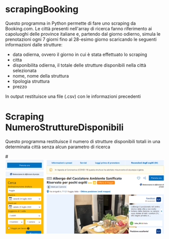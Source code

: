 # scrapingBooking

Questo programma in Python permette di fare uno scraping da Booking.com. Le città presenti nell'array di ricerca fanno riferimento ai capoluoghi delle province italiane e, partendo dal giorno odierno, simula le prenotazioni ogni 7 giorni fino al 28-esimo giorno scaricando le seguenti informazioni dalle strutture:

- data odierna, ovvero il giorno in cui è stata effettuato lo scraping
- citta
- disponibilita odierna, il totale delle strutture disponibili nella città selezionata
- nome, nome della struttura
- tipologia struttura
- prezzo

In output restituisce una file (.csv) con le informazioni precedenti

# Scraping NumeroStruttureDisponibili

Questo programma restituisce il numero di strutture disponibili totali in una determinata città senza alcun parametro di ricerca

#![alt text](https://github.com/samma94/scrapingBooking/blob/master/Immagine1.png)
